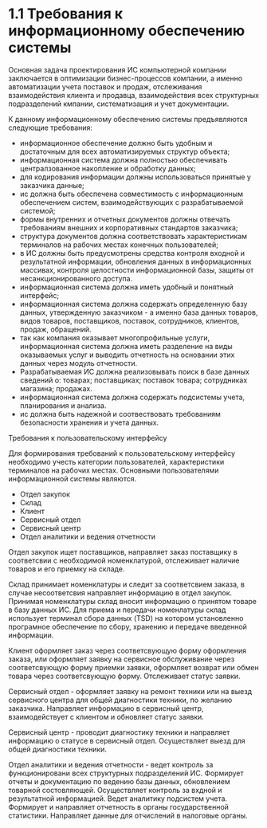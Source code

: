 # 1.1 Требования к информационному обеспечению системы
Основная задача проектирования ИС компьютерной компании заключается в оптимизации бизнес-процессов компании, а именно автоматизации учета поставок и продаж, отслеживания взаимодействия клиента и продавца, взаимодействия всех структурных подразделений кмпании, систематизация и учет документации.

К данному информационному обеспечению системы предъявляются следующие  требования:

- информационное обеспечение должно быть удобным и достаточным для всех автоматизируемых структур объекта;
- информационная система должна полностью обеспечивать централзованное накопление и обработку данных;
-   для кодирования информации должны использоваться принятые у заказчика данные;
-  ис  должна быть обеспечена совместимость с информационным обеспечением систем, взаимодействующих с разрабатываемой системой;
-   формы внутренних  и отчетных документов должны отвечать требованиям внешних и корпоративных стандартов заказчика;
-   структура документов должна соответствовать характеристикам терминалов на рабочих местах конечных пользователей;
-   в ИС должны быть предусмотрены средства контроля входной и результатной информации, обновления данных в информационных массивах, контроля целостности информационной базы, защиты от несанкционированного доступа.
- информационная система должна иметь удобный и понятный интерфейс;
- информационная система должна содержать определенную базу данных, утвержденную заказчиком - а именно база данных товаров, видов товаров, поставщиков, поставок, сотрудников, клиентов, продаж, обращений. 
- так как компания оказывает многопрофильные услуги, информационная система должна иметь разделение на виды оказываемых услуг и выводить отчетность на основании этих данных через модуль отчетности.
- Разрабатываемая ИС должна реализовывать поиск в базе данных сведений о: товарах; поставщиках; поставок товара; сотрудниках магазина; продажах.
- информационная система должна содержать подсистемы учета, планирования и анализа. 
- ис должна быть надежной и соотвествовать требованиям безопасности хранения и учета данных. 

Требования к пользовательскому интерфейсу

Для формирования требований к пользовательскому интерфейсу необходимо учесть категории пользователей, характеристики терминалов на рабочих местах.
Основными пользователями информационной системы являются.

- Отдел закупок 
- Склад 
- Клиент
- Сервисный отдел
- Сервисный центр
- Отдел аналитики и ведения отчетности 

Отдел закупок ищет поставщиков, направляет заказ поставщику в соответсвии с необходимой номенклатурой, отслеживает наличие товаров и его приемку на складе. 

Склад принимает номенклатуры и следит за соответсвием заказа, в случае несоответсвия направляет информацию в отдел закупок.  Принимая номенклатуры склад вносит информацию о принятом товаре в базу данных ИС.  Для приема и передачи номенлатуры склад использует терминал сбора данных (TSD) на котором установленно програмное обеспечение по сбору, хранению и передаче введенной информации. 

Клиент оформляет заказ через соответсвующую форму оформления заказа, или оформляет заявку на сервисное обслуживание через соответсвующую форму приемки заявки, оформляет возврат или обмен товара через соответсвующую форму. Отслеживает статус заявки. 

Сервисный отдел - оформляет заявку на ремонт техники или на выезд сервисного центра для общей диагностики техники, по желанию заказчика. Направляет информацию в сервисный центр, взаимодействует с клиентом и обновляет статус заявки.

Сервисный центр - проводит диагностику техники и направляет информацию о статусе в сервисный отдел. Осуществляет выезд для общей диагностики техники. 

Отдел аналитики и ведения отчетности - ведет контроль за функционировани всех структурных подразделений ИС. Формирует отчеты и документацию по ведению базы данных, обновлением товарной состовляющей. Осуществляет контроль за вхдной и результатной информацией. Ведет аналитику подсистем учета. Формирует и направляет отчетность в органы государственной статистики. Направляет данные для отчислений в налоговые органы. 










